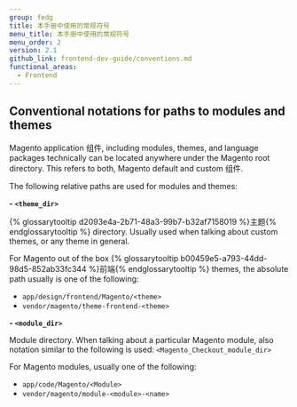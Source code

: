 ```yaml
---
group: fedg
title: 本手册中使用的常规符号
menu_title: 本手册中使用的常规符号
menu_order: 2
version: 2.1
github_link: frontend-dev-guide/conventions.md
functional_areas:
  - Frontend
---
```


## Conventional notations for paths to modules and themes

Magento application 组件, including modules, themes, and language packages technically can be located anywhere under the Magento root directory. This refers to both, Magento default and custom 组件. 

The following relative paths are used for modules and themes:

**- `<theme_dir>`**

{% glossarytooltip d2093e4a-2b71-48a3-99b7-b32af7158019 %}主题{% endglossarytooltip %} directory. Usually used when talking about custom themes, or any theme in general.

For Magento out of the box {% glossarytooltip b00459e5-a793-44dd-98d5-852ab33fc344 %}前端{% endglossarytooltip %} themes, the absolute path usually is one of the following:

 - `app/design/frontend/Magento/<theme>`
 - `vendor/magento/theme-frontend-<theme>`

**- `<module_dir>`**

Module directory. When talking about a particular Magento module, also notation similar to the following is used: `<Magento_Checkout_module_dir>`


For Magento modules, usually one of the following:

 - `app/code/Magento/<Module>`
 - `vendor/magento/module-<module>-<name>`

